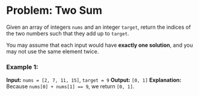 # Problem: Two Sum

Given an array of integers `nums` and an integer `target`, return the indices of the two numbers such that they add up to `target`.

You may assume that each input would have **exactly one solution**, and you may not use the same element twice.

### Example 1:
**Input:** `nums = [2, 7, 11, 15]`, `target = 9`
**Output:** `[0, 1]`
**Explanation:** Because `nums[0] + nums[1] == 9`, we return `[0, 1]`.

